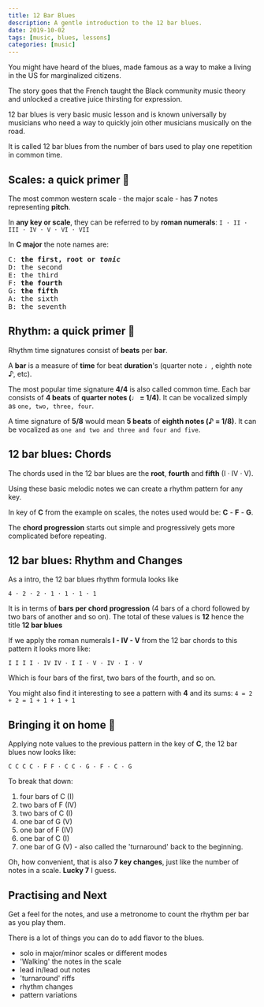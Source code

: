 ```yaml
---
title: 12 Bar Blues
description: A gentle introduction to the 12 bar blues.
date: 2019-10-02
tags: [music, blues, lessons]
categories: [music]
---
```


You might have heard of the blues, made famous as a way to make a living in the US for marginalized citizens.

The story goes that the French taught the Black community music theory and unlocked a creative juice thirsting for expression.

12 bar blues is very basic music lesson and is known universally by musicians who need a way to quickly join other musicians musically on the road.

It is called 12 bar blues from the number of bars used to play one repetition in common time.

## Scales: a quick primer 🎼

The most common western scale - the major scale - has **7** notes representing **pitch**.

In **any key or scale**, they can be referred to by **roman numerals**: `I · II · III · IV · V · VI · VII`

In **C major** the note names are:

<pre>
C: <b>the first, root or <i>tonic</i></b>
D: the second
E: the third
F: <b>the fourth</b>
G: <b>the fifth</b>
A: the sixth
B: the seventh
</pre>

## Rhythm: a quick primer 🥁

Rhythm time signatures consist of **beats** per **bar**.

A **bar** is a measure of **time** for beat **duration**'s (quarter note ♩, eighth note ♪, etc).

The most popular time signature **4/4** is also called common time. Each bar consists of **4 beats** of **quarter notes (♩ = 1/4)**. It can be vocalized simply as `one, two, three, four`.

A time signature of **5/8** would mean **5 beats** of **eighth notes (♪ = 1/8)**. It can be vocalized as `one and two and three and four and five`.

## 12 bar blues: Chords

The chords used in the 12 bar blues are the **root**, **fourth** and **fifth** (I · IV · V).

Using these basic melodic notes we can create a rhythm pattern for any key.

In key of **C** from the example on scales, the notes used would be: **C** - **F** - **G**.

The **chord progression** starts out simple and progressively gets more complicated before repeating.

## 12 bar blues: Rhythm and Changes

As a intro, the 12 bar blues rhythm formula looks like

`4 · 2 · 2 · 1 · 1 · 1 · 1`

It is in terms of **bars per chord progression** (4 bars of a chord followed by two bars of another and so on). The total of these values is **12** hence the title **12 bar blues**

If we apply the roman numerals **I - IV - V** from the 12 bar chords to this pattern it looks more like:

`I I I I · IV IV · I I · V · IV · I · V`

Which is four bars of the first, two bars of the fourth, and so on.

You might also find it interesting to see a pattern with **4** and its sums: `4 = 2 + 2 = 1 + 1 + 1 + 1`

## Bringing it on home 🎸

Applying note values to the previous pattern in the key of **C**, the 12 bar blues now looks like:

`C C C C · F F · C C · G · F · C · G`

To break that down:

1. four bars of C (I)
2. two bars of F (IV)
3. two bars of C (I)
4. one bar of G (V)
5. one bar of F (IV)
6. one bar of C (I)
7. one bar of G (V) - also called the 'turnaround' back to the beginning.

Oh, how convenient, that is also **7 key changes**, just like the number of notes in a scale. **Lucky 7** I guess.

## Practising and Next

Get a feel for the notes, and use a metronome to count the rhythm per bar as you play them.

There is a lot of things you can do to add flavor to the blues.

- solo in major/minor scales or different modes
- 'Walking' the notes in the scale
- lead in/lead out notes
- 'turnaround' riffs
- rhythm changes
- pattern variations
